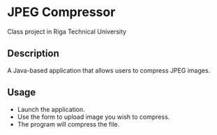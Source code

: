 # JPEG Compressor
Class project in Riga Technical University

## Description
A Java-based application that allows users to compress JPEG images.

## Usage
- Launch the application.
- Use the form to upload image you wish to compress.
- The program will compress the file.